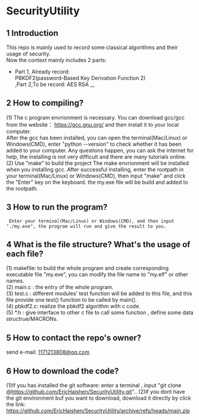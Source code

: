 # SecurityUtility
## 1 Introduction
This repo is mainly used to record some classical algorithms and their usage of security.  
Now the context mainly includes 2 parts:  
* Part 1, Already record:  
      PBKDF2(password-Based Key Derivation Function 2)  
  \,Part 2,To be record:
      AES
      RSA
      ,,,
## 2 How to compiling?
(1) The c program envrionment is necessary.
    You can download gcc/gcc from the website： https://gcc.gnu.org/ and then install it to your local computer.  
    After the gcc has been installed, you can open the terminal(Mac/Linux) or Windows(CMD), 
    enter "python --version" to check whether it has been added to your computer. Any questions happen, you can 
    ask the internet for help, the installing is not very difficult and there are many tutorials online.    
(2) Use "make" to build the project 
    The make envrionment will be installed when you installing gcc. 
    After successful installing, enter the rootpath in your terminal(Mac/Linux) or Windows(CMD), 
    then input "make" and click the "Enter" key on the keyboard.  the my.exe file will be build and added to the rootpath.
## 3 How to run the program?
     Enter your terminal(Mac/Linux) or Windows(CMD), and then input "./my.exe", the program will run and give the result to you.
## 4 What is the file structure? What's the usage of each file?
(1) makefile: to build the whole program and create corresponding executable file "my.exe", you can modify the file name to "my.elf" or other names.  
(2) main.c : the entry of the whole program.  
(3) test.c : different modules' test function will be added to this file, and this file provide one test() function to be called by main().  
(4) pbkdf2.c: realize the pbkdf2 algorithm with c code.  
(5) *.h : give interface to other c file to call some function , define some data structrue/MACRONs.  
## 5 How to contact the repo's owner? 
send e-mail: 1171213808@qq.com
## 6 How to download the code?
(1)If you has installed the git software: enter a terminal , input "git clone @https://github.com/EricHaishen/SecurityUtility.git"..
(2)If you dont have the git environment buf you want to download, download it directly by click the link: https://github.com/EricHaishen/SecurityUtility/archive/refs/heads/main.zip
